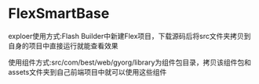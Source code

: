 # FlexSmartBase
exploer使用方式:Flash Builder中新建Flex项目，下载源码后将src文件夹拷贝到自身的项目中直接运行就能查看效果


使用组件方式:src/com/best/web/gyorg/library为组件包目录，拷贝该组件包和assets文件夹到自己前端项目中就可以使用这些组件
